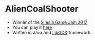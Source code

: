 # AlienCoalShooter

* Winner of the [Silesia Game Jam 2017](https://www.facebook.com/events/1927799670772147/)
* You can play it [here](https://artecgam.itch.io/aliencoalshooter)
* Written in Java and [LibGDX](https://libgdx.com/) framework
